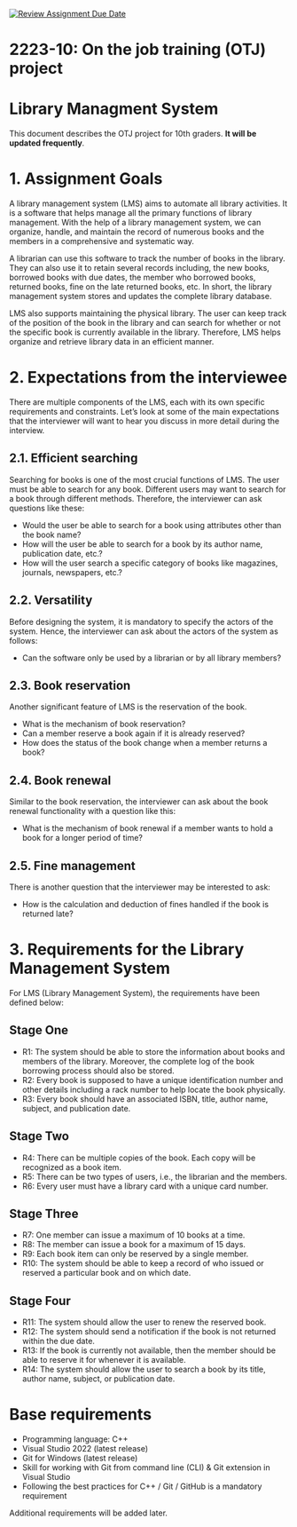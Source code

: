 [![Review Assignment Due Date](https://classroom.github.com/assets/deadline-readme-button-24ddc0f5d75046c5622901739e7c5dd533143b0c8e959d652212380cedb1ea36.svg)](https://classroom.github.com/a/ZTfGFEPa)
# 2223-10: On the job training (OTJ) project

# Library Managment System
This document describes the OTJ project for 10th graders. **It will be updated frequently**.

# 1. Assignment Goals
A library management system (LMS) aims to automate all library activities. It is a software that helps manage all the primary functions of library management. With the help of a library management system, we can organize, handle, and maintain the record of numerous books and the members in a comprehensive and systematic way.

A librarian can use this software to track the number of books in the library. They can also use it to retain several records including, the new books, borrowed books with due dates, the member who borrowed books, returned books, fine on the late returned books, etc. In short, the library management system stores and updates the complete library database.

LMS also supports maintaining the physical library. The user can keep track of the position of the book in the library and can search for whether or not the specific book is currently available in the library. Therefore, LMS helps organize and retrieve library data in an efficient manner.

# 2. Expectations from the interviewee
There are multiple components of the LMS, each with its own specific requirements and constraints. Let’s look at some of the main expectations that the interviewer will want to hear you discuss in more detail during the interview.

## 2.1. Efficient searching
Searching for books is one of the most crucial functions of LMS. The user must be able to search for any book. Different users may want to search for a book through different methods. Therefore, the interviewer can ask questions like these:
* Would the user be able to search for a book using attributes other than the book name?
* How will the user be able to search for a book by its author name, publication date, etc.?
* How will the user search a specific category of books like magazines, journals, newspapers, etc.?

## 2.2. Versatility
Before designing the system, it is mandatory to specify the actors of the system. Hence, the interviewer can ask about the actors of the system as follows:
* Can the software only be used by a librarian or by all library members?

## 2.3. Book reservation
Another significant feature of LMS is the reservation of the book.
* What is the mechanism of book reservation?
* Can a member reserve a book again if it is already reserved?
* How does the status of the book change when a member returns a book?

## 2.4. Book renewal
Similar to the book reservation, the interviewer can ask about the book renewal functionality with a question like this:
* What is the mechanism of book renewal if a member wants to hold a book for a longer period of time?

## 2.5. Fine management
There is another question that the interviewer may be interested to ask:
* How is the calculation and deduction of fines handled if the book is returned late?

# 3. Requirements for the Library Management System
For LMS (Library Management System), the requirements have been defined below:

## Stage One 
* R1: The system should be able to store the information about books and members of the library. Moreover, the complete log of the book borrowing process should also be stored.
* R2: Every book is supposed to have a unique identification number and other details including a rack number to help locate the book physically.
* R3: Every book should have an associated ISBN, title, author name, subject, and publication date.

## Stage Two 
* R4: There can be multiple copies of the book. Each copy will be recognized as a book item.
* R5: There can be two types of users, i.e., the librarian and the members.
* R6: Every user must have a library card with a unique card number.

## Stage Three 
* R7: One member can issue a maximum of 10 books at a time.
* R8: The member can issue a book for a maximum of 15 days.
* R9: Each book item can only be reserved by a single member.
* R10: The system should be able to keep a record of who issued or reserved a particular book and on which date.

## Stage Four 
* R11: The system should allow the user to renew the reserved book.
* R12: The system should send a notification if the book is not returned within the due date.
* R13: If the book is currently not available, then the member should be able to reserve it for whenever it is available.
* R14: The system should allow the user to search a book by its title, author name, subject, or publication date.

# Base requirements

* Programming language: C++
* Visual Studio 2022 (latest release)
* Git for Windows (latest release)
* Skill for working with Git from command line (CLI) & Git extension in Visual Studio
* Following the best practices for C++ / Git / GitHub is a mandatory requirement

Additional requirements will be added later.

